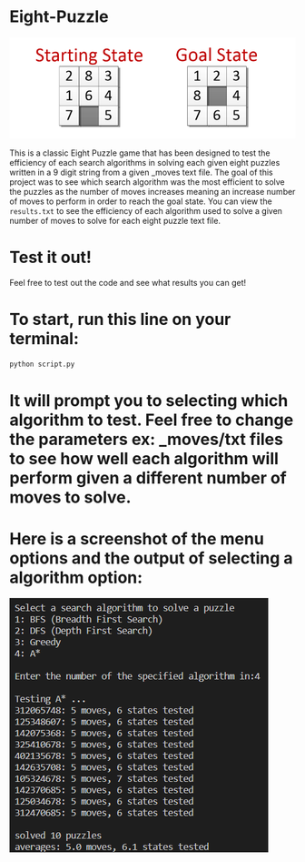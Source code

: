 # Eight-Puzzle
![Description of the image](./img/EightPuzzle.png)

This is a classic Eight Puzzle game that has been designed to test the efficiency of each search algorithms in solving each given eight puzzles written in a 9 digit string from a given _moves text file. The goal of this project was to see which search algorithm was the most efficient to solve the puzzles as the number of moves increases meaning an increase number of moves to perform in order to reach the goal state. You can view the `results.txt` to see the efficiency of each algorithm used to solve a given number of moves to solve for each eight puzzle text file.

# Test it out!

Feel free to test out the code and see what results you can get!

# To start, run this line on your terminal:

`python script.py`

# It will prompt you to selecting which algorithm to test. Feel free to change the parameters ex: _moves/txt files to see how well each algorithm will perform given a different number of moves to solve.

# Here is a screenshot of the menu options and the output of selecting a algorithm option:

![Description of the image](./img/solutions.png)
